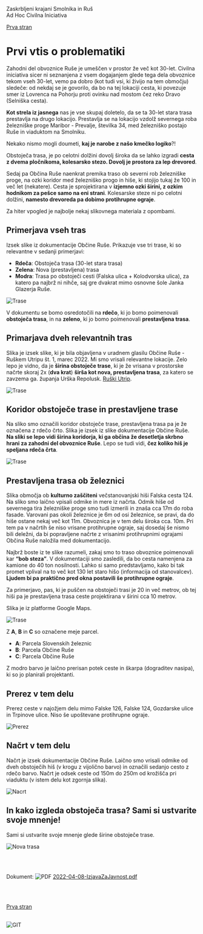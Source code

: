 
Zaskrbljeni krajani Smolnika in Ruš
<br/>
Ad Hoc Civilna Iniciativa 

[Prva stran](index.md)

# Prvi vtis o problematiki
	
Zahodni del obvoznice Ruše je umeščen v prostor že več kot 30-let. Civilna iniciativa
sicer ni seznanjena z vsem dogajanjem glede tega dela obvoznice tekom vseh 30-let, 
vemo pa dobro (kot tudi vsi, ki živijo na tem območju) sledeče: od nekdaj se je govorilo, 
da bo na tej lokaciji cesta, ki povezuje smer iz Lovrenca na Pohorju proti ovinku 
nad mostom čez reko Dravo (Selniška cesta).

**Kot strela iz jasnega** nas je vse skupaj doletelo, da se ta 30-let stara trasa
prestavlja na drugo lokacijo. Prestavlja se na lokacijo vzdolž severnega roba železniške 
proge Maribor - Prevalje, številka 34, med železniško postajo Ruše in viaduktom na Smolniku.

Nekako nismo mogli doumeti, **kaj je narobe z našo kmečko logiko**?! 

Obstoječa trasa, je po celotni dolžini dovolj široka da se lahko izgradi **cesta z 
dvema pločnikoma, kolesarsko stezo. Dovolj je prostora za lep drevored**.

Sedaj pa Občina Ruše naenkrat premika traso ob severni rob železniške proge, na ozki
koridor med železniško progo in hiše, ki stojijo tukaj že 100 in več let (nekatere). 
Cesta je sprojektirana v **izjemno ozki širini, z ozkim hodnikom za pešce samo na eni strani**. 
Kolesarske steze ni po celotni dolžini, **namesto drevoreda pa dobimo protihrupne ograje**.

Za hiter vpogled je najbolje nekaj slikovnega materiala z opombami.

## Primerjava vseh tras 

Izsek slike iz dokumentacije Občine Ruše. Prikazuje vse tri trase, ki so relevantne v sedanji primerjavi:
- **Rdeča**:  Obstoječa trasa (30-let stara trasa)
- **Zelena**: Nova (prestavljena) trasa
- **Modra**:  Trasa po obstoječi cesti (Falska ulica + Kolodvorska ulica), za katero pa najbrž ni nihče, 
              saj gre dvakrat mimo osnovne šole Janka Glazerja Ruše.

![Trase](./pic/2022-04-01-VseVarianteTras.png)

V dokumentu se bomo osredotočili na **rdečo**, ki jo bomo poimenovali **obstoječa trasa**, in na
**zeleno**, ki jo bomo poimenovali **prestavljena trasa**.

## Primarjava dveh relevantnih tras 

Slika je izsek slike, ki je bila objavljena v uradnem glasilu Občine Ruše - Ruškem Utripu št. 1, 
marec 2022. Mi smo vrisali relevantne lokacije. Zelo lepo je vidno, da je **širina obstoječe trase**, 
ki je že vrisana v prostorske načrte skoraj 2x (**dva krat**) **širša kot nova, prestavljena trasa**, 
za katero se zavzema ga. županja Urška Repolusk. [Ruški Utrip](https://ruse.si/objava/604392).

![Trase](./pic/2022-03-14-Trasa.png)

## Koridor obstoječe trase in prestavljene trase

Na sliko smo označili koridor obstoječe trase, prestavljena trasa pa je že označena z rdečo črto. 
Slika je izsek iz slike dokumentacije Občine Ruše. **Na sliki se lepo vidi širina koridorja, ki 
ga občina že desetletja skrbno hrani za zahodni del obvoznice Ruše**. Lepo se tudi vidi, **čez koliko 
hiš je speljana rdeča črta**.

![Trase](./pic/2022+03-23-SlikaIzStrokovnihPrilog-06.png)

## Prestavljena trasa ob železnici

Slika območja ob **kulturno zaščiteni** večstanovanjski hiši Falska cesta 124. Na sliko smo laično 
vpisali odmike in mere iz načrta. Odmik hiše od severnega tira železniške proge smo tudi izmerili 
in znaša cca 17m do roba fasade. Varovani pas okoli železnice je 6m od osi železnice, se pravi, 
da do hiše ostane nekaj več kot 11m. Obvoznica je v tem delu široka cca. 10m. Pri tem pa v načrtih 
še niso vrisane protihrupne ograje, saj dosedaj še nismo bili deležni, da bi popravljene načrte
z vrisanimi protihrupnimi ograjami Občina Ruše naložila med dokumentacijo.

Najbrž boste iz te slike razumeli, zakaj smo to traso obvoznice poimenovali kar **“bob steza”**. 
V dokumentaciji smo zasledili, da bo cesta namenjena za kamione do 40 ton nosilnosti. Lahko si samo 
predstavljamo, kako bi tak promet vplival na to več kot 130 let staro hišo (informacija od stanovalcev). 
**Ljudem bi pa praktično pred okna postavili še protihrupne ograje**.

Za primerjavo, pas, ki je puščen na obstoječi trasi je 20 in več metrov, ob tej hiši pa je prestavljena
trasa ceste projektirana v širini cca 10 metrov.

Slika je iz platforme Google Maps.

![Trase](./pic/2022-02-11-Falska-124-02-03.png)

Z **A**, **B** in **C** so označene meje parcel.

- **A**: Parcela Slovenskih železnic
- **B**: Parcela Občine Ruše
- **C**: Parcela Občine Ruše

Z modro barvo je laično prerisan potek ceste in škarpa (dograditev nasipa), ki so jo planirali 
projektanti.


## Prerez v tem delu

Prerez ceste v najožjem delu mimo Falske 126, Falske 124, Gozdarske ulice in Trpinove ulice. Niso še 
upoštevane protihrupne ograje.

![Prerez](./pic/2022-04-01-nacrt.png)

## Načrt v tem delu

Načrt je izsek dokumentacije Občine Ruše. Laično smo vrisali odmike od dveh obstoječih hiš (v krogu z 
vijolično barvo) in označili sedanjo cesto z rdečo barvo. Načrt je odsek ceste od 150m do 250m od 
krožišča pri viaduktu (v istem delu kot zgornja slika).

![Nacrt](./pic/2022-04-01-Odmiki.png)


## In kako izgleda obstoječa trasa? Sami si ustvarite svoje mnenje!

Sami si ustvarite svoje mnenje glede širine obstoječe trase.

![Nova trasa](./pic/2022-04-08-ObstojecaTrasa-01-small-02.jpg)

<br/>
<br/>

Dokument: 
![PDF](./pic/pdf16.png)
[2022-04-08-IzjavaZaJavnost.pdf](./pdf/2022-04-08-IzjavaZaJavnost.pdf)	

<br/>
<br/>

[Prva stran](index.md)
<br/>
<br/>

![GIT](./pic/status_work_green_64x64.png)